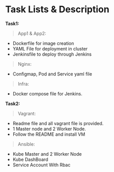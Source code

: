 # Task Lists & Description
**Task1:**
>App1 & App2:
- Dockerfile for image creation
- YAML File for deployment in cluster
- Jenkinsfile to deploy through Jenkins
>Nginx:
- Configmap, Pod and Service yaml file
>Infra:
- Docker compose file for Jenkins.

**Task2:**
>Vagrant:
- Readme file and all vagrant file is provided.
- 1 Master node and 2 Worker Node.
- Follow the README and install VM
>Ansible:
- Kube Master and 2 Worker Node
- Kube DashBoard
- Service Account With Rbac
